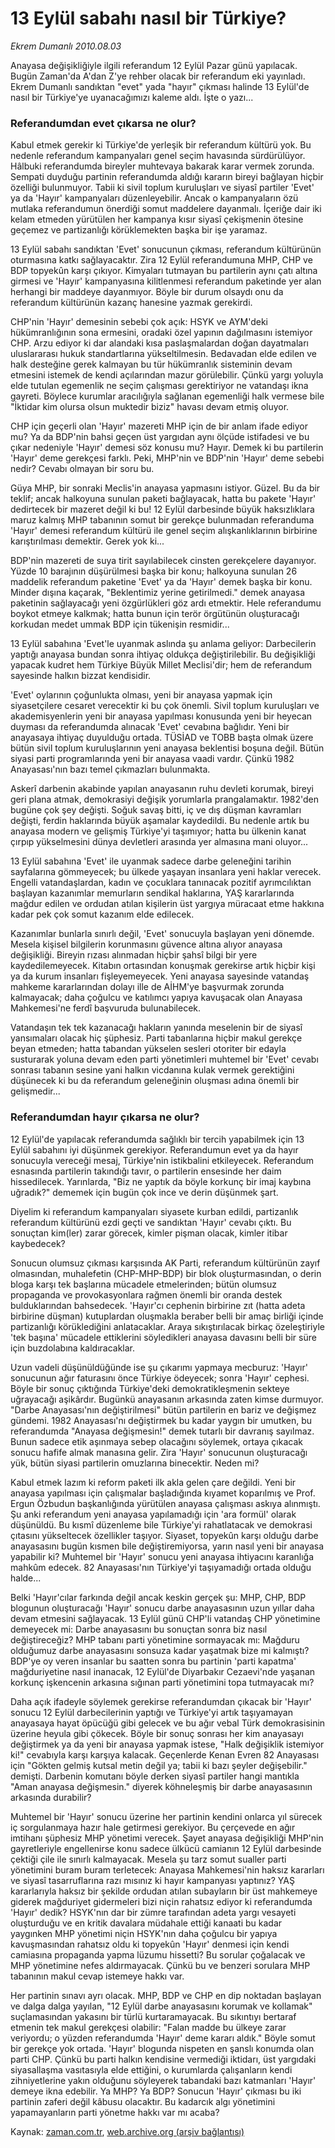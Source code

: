 # 13 Eylül sabahı nasıl bir Türkiye?

*Ekrem Dumanlı 2010.08.03*

<td class="columnist-detail">
<p>Anayasa değişikliğiyle ilgili referandum 12 Eylül Pazar günü yapılacak. Bugün Zaman'da A'dan Z'ye rehber olacak bir referandum eki yayınladı. Ekrem Dumanlı sandıktan "evet" yada "hayır" çıkması halinde 13 Eylül'de nasıl bir Türkiye'ye uyanacağımızı kaleme aldı. İşte o yazı...</p>
<p>
<div id="haberMetinDiv">
<h3>Referandumdan evet çıkarsa ne olur?</h3><p>Kabul etmek gerekir ki Türkiye'de yerleşik bir referandum kültürü yok. Bu nedenle referandum kampanyaları genel seçim havasında sürdürülüyor. 
Hâlbuki referandumda bireyler muhtevaya bakarak karar vermek zorunda. Sempati duyduğu partinin referandumda aldığı kararın bireyi bağlayan hiçbir özelliği bulunmuyor. Tabii ki sivil toplum kuruluşları ve siyasî partiler 'Evet' ya da 'Hayır' kampanyaları düzenleyebilir. Ancak o kampanyaların özü mutlaka referandumun önerdiği somut maddelere dayanmalı. İçeriğe dair iki kelam etmeden yürütülen her kampanya kısır siyasî çekişmenin ötesine geçemez ve partizanlığı körüklemekten başka bir işe yaramaz.
<p>13 Eylül sabahı sandıktan 'Evet' sonucunun çıkması, referandum kültürünün oturmasına katkı sağlayacaktır. Zira 12 Eylül referandumuna MHP, CHP ve BDP topyekûn karşı çıkıyor. Kimyaları tutmayan bu partilerin aynı çatı altına girmesi ve 'Hayır' kampanyasına kilitlenmesi referandum paketinde yer alan herhangi bir maddeye dayanmıyor. Böyle bir durum olsaydı onu da referandum kültürünün kazanç hanesine yazmak gerekirdi.
<p>CHP'nin 'Hayır' demesinin sebebi çok açık: HSYK ve AYM'deki hükümranlığının sona ermesini, oradaki özel yapının dağılmasını istemiyor CHP. Arzu ediyor ki dar alandaki kısa paslaşmalardan doğan dayatmaları uluslararası hukuk standartlarına yükseltilmesin. Bedavadan elde edilen ve halk desteğine gerek kalmayan bu tür hükümranlık sisteminin devam etmesini istemek de kendi açılarından mazur görülebilir. Çünkü yargı yoluyla elde tutulan egemenlik ne seçim çalışması gerektiriyor ne vatandaşı ikna gayreti. Böylece kurumlar aracılığıyla sağlanan egemenliği halk vermese bile "İktidar kim olursa olsun muktedir biziz" havası devam etmiş oluyor.
<p>CHP için geçerli olan 'Hayır' mazereti MHP için de bir anlam ifade ediyor mu? Ya da BDP'nin bahsi geçen üst yargıdan aynı ölçüde istifadesi ve bu çıkar nedeniyle 'Hayır' demesi söz konusu mu? Hayır. Demek ki bu partilerin 'Hayır' deme gerekçesi farklı. Peki, MHP'nin ve BDP'nin 'Hayır' deme sebebi nedir? Cevabı olmayan bir soru bu.
<p>Güya MHP, bir sonraki Meclis'in anayasa yapmasını istiyor. Güzel. Bu da bir teklif; ancak halkoyuna sunulan paketi bağlayacak, hatta bu pakete 'Hayır' dedirtecek bir mazeret değil ki bu! 12 Eylül darbesinde büyük haksızlıklara maruz kalmış MHP tabanının somut bir gerekçe bulunmadan referanduma 'Hayır' demesi referandum kültürü ile genel seçim alışkanlıklarının birbirine karıştırılması demektir. Gerek yok ki...
<p>BDP'nin mazereti de suya tirit sayılabilecek cinsten gerekçelere dayanıyor. Yüzde 10 barajının düşürülmesi başka bir konu; halkoyuna sunulan 26 maddelik referandum paketine 'Evet' ya da 'Hayır' demek başka bir konu. Minder dışına kaçarak, "Beklentimiz yerine getirilmedi." demek anayasa paketinin sağlayacağı yeni özgürlükleri göz ardı etmektir. Hele referandumu boykot etmeye kalkmak; hatta bunun için terör örgütünün oluşturacağı korkudan medet ummak BDP için tükenişin resmidir...
<p>13 Eylül sabahına 'Evet'le uyanmak aslında şu anlama geliyor: Darbecilerin yaptığı anayasa bundan sonra ihtiyaç oldukça değiştirilebilir. Bu değişikliği yapacak kudret hem Türkiye Büyük Millet Meclisi'dir; hem de referandum sayesinde halkın bizzat kendisidir. 
<p>'Evet' oylarının çoğunlukta olması, yeni bir anayasa yapmak için siyasetçilere cesaret verecektir ki bu çok önemli. Sivil toplum kuruluşları ve akademisyenlerin yeni bir anayasa yapılması konusunda yeni bir heyecan duyması da referandumda alınacak 'Evet' cevabına bağlıdır. Yeni bir anayasaya ihtiyaç duyulduğu ortada. TÜSİAD ve TOBB başta olmak üzere bütün sivil toplum kuruluşlarının yeni anayasa beklentisi boşuna değil. Bütün siyasi parti programlarında yeni bir anayasa vaadi vardır. Çünkü 1982 Anayasası'nın bazı temel çıkmazları bulunmakta.
<p>Askerî darbenin akabinde yapılan anayasanın ruhu devleti korumak, bireyi geri plana atmak, demokrasiyi değişik yorumlarla prangalamaktır. 1982'den bugüne çok şey değişti. Soğuk savaş bitti, iç ve dış düşman kavramları değişti, ferdin haklarında büyük aşamalar kaydedildi. Bu nedenle artık bu anayasa modern ve gelişmiş Türkiye'yi taşımıyor; hatta bu ülkenin kanat çırpıp yükselmesini dünya devletleri arasında yer almasına mani oluyor...
<p>13 Eylül sabahına 'Evet' ile uyanmak sadece darbe geleneğini tarihin sayfalarına gömmeyecek; bu ülkede yaşayan insanlara yeni haklar verecek. Engelli vatandaşlardan, kadın ve çocuklara tanınacak pozitif ayrımcılıktan başlayan kazanımlar memurların sendikal haklarına, YAŞ kararlarında mağdur edilen ve ordudan atılan kişilerin üst yargıya müracaat etme hakkına kadar pek çok somut kazanım elde edilecek.
<p>Kazanımlar bunlarla sınırlı değil, 'Evet' sonucuyla başlayan yeni dönemde. Mesela kişisel bilgilerin korunmasını güvence altına alıyor anayasa değişikliği. Bireyin rızası alınmadan hiçbir şahsî bilgi bir yere kaydedilemeyecek. Kitabın ortasından konuşmak gerekirse artık hiçbir kişi ya da kurum insanları fişleyemeyecek. Yeni anayasa sayesinde vatandaş mahkeme kararlarından dolayı ille de AİHM'ye başvurmak zorunda kalmayacak; daha çoğulcu ve katılımcı yapıya kavuşacak olan Anayasa Mahkemesi'ne ferdî başvuruda bulunabilecek.
<p>Vatandaşın tek tek kazanacağı hakların yanında meselenin bir de siyasî yansımaları olacak hiç şüphesiz. Parti tabanlarına hiçbir makul gerekçe beyan etmeden; hatta tabandan yükselen sesleri otoriter bir edayla susturarak yoluna devam eden parti yönetimleri muhtemel bir 'Evet' cevabı sonrası tabanın sesine yani halkın vicdanına kulak vermek gerektiğini düşünecek ki bu da referandum geleneğinin oluşması adına önemli bir gelişmedir...
<p><h3>Referandumdan hayır çıkarsa ne olur?</h3>
<p>12 Eylül'de yapılacak referandumda sağlıklı bir tercih yapabilmek için 13 Eylül sabahını iyi düşünmek gerekiyor. Referandumun evet ya da hayır sonucuyla vereceği mesaj, Türkiye'nin istikbalini etkileyecek. Referandum esnasında partilerin takındığı tavır, o partilerin ensesinde her daim hissedilecek. Yarınlarda, "Biz ne yaptık da böyle korkunç bir imaj kaybına uğradık?" dememek için bugün çok ince ve derin düşünmek şart.
<p>Diyelim ki referandum kampanyaları siyasete kurban edildi, partizanlık referandum kültürünü ezdi geçti ve sandıktan 'Hayır' cevabı çıktı. Bu sonuçtan kim(ler) zarar görecek, kimler pişman olacak, kimler itibar kaybedecek?
<p>Sonucun olumsuz çıkması karşısında AK Parti, referandum kültürünün zayıf olmasından, muhalefetin (CHP-MHP-BDP) bir blok oluşturmasından, o derin bloga karşı tek başlarına mücadele etmelerinden; bütün olumsuz propaganda ve provokasyonlara rağmen önemli bir oranda destek bulduklarından bahsedecek. 'Hayır'cı cephenin birbirine zıt (hatta adeta birbirine düşman) kutuplardan oluşmakla beraber belli bir amaç birliği içinde partizanlığı körüklediğini anlatacaklar. Araya sıkıştırılacak birkaç özeleştiriyle 'tek başına' mücadele ettiklerini söyledikleri anayasa davasını belli bir süre için buzdolabına kaldıracaklar. 
<p>Uzun vadeli düşünüldüğünde ise şu çıkarımı yapmaya mecburuz: 'Hayır' sonucunun ağır faturasını önce Türkiye ödeyecek; sonra 'Hayır' cephesi. Böyle bir sonuç çıktığında Türkiye'deki demokratikleşmenin sekteye uğrayacağı aşikârdır. Bugünkü anayasanın arkasında zaten kimse durmuyor. "Darbe Anayasası'nın değiştirilmesi" bütün partilerin en bariz ve değişmez gündemi. 1982 Anayasası'nı değiştirmek bu kadar yaygın bir umutken, bu referandumda "Anayasa değişmesin!" demek tutarlı bir davranış sayılmaz. Bunun sadece etik aşınmaya sebep olacağını söylemek, ortaya çıkacak sonucu hafife almak manasına gelir. Zira 'Hayır' sonucunun oluşturacağı yük, bütün siyasi partilerin omuzlarına binecektir. Neden mi?
<p>Kabul etmek lazım ki reform paketi ilk akla gelen çare değildi. Yeni bir anayasa yapılması için çalışmalar başladığında kıyamet koparılmış ve Prof. Ergun Özbudun başkanlığında yürütülen anayasa çalışması askıya alınmıştı. Şu anki referandum yeni anayasa yapılamadığı için 'ara formül' olarak düşünüldü. Bu kısmî düzenleme bile Türkiye'yi rahatlatacak ve demokrasi çıtasını yükseltecek özellikler taşıyor. Siyaset, topyekûn karşı olduğu darbe anayasasını bugün kısmen bile değiştiremiyorsa, yarın nasıl yeni bir anayasa yapabilir ki? Muhtemel bir 'Hayır' sonucu yeni anayasa ihtiyacını karanlığa mahkûm edecek. 82 Anayasası'nın Türkiye'yi taşıyamadığı ortada olduğu halde...
<p>Belki 'Hayır'cılar farkında değil ancak keskin gerçek şu: MHP, CHP, BDP blogunun oluşturacağı 'Hayır' sonucu darbe anayasasının uzun yıllar daha devam etmesini sağlayacak. 13 Eylül günü CHP'li vatandaş CHP yönetimine demeyecek mi: Darbe anayasasını bu sonuçtan sonra biz nasıl değiştireceğiz? MHP tabanı parti yönetimine sormayacak mı: Mağduru olduğumuz darbe anayasasını sonsuza kadar yaşatmak bize mi kalmıştı? BDP'ye oy veren insanlar bu saatten sonra bu partinin 'parti kapatma' mağduriyetine nasıl inanacak, 12 Eylül'de Diyarbakır Cezaevi'nde yaşanan korkunç işkencenin arkasına sığınan parti yönetimini topa tutmayacak mı?
<p>Daha açık ifadeyle söylemek gerekirse referandumdan çıkacak bir 'Hayır' sonucu 12 Eylül darbecilerinin yaptığı ve Türkiye'yi artık taşıyamayan anayasaya hayat öpücüğü gibi gelecek ve bu ağır vebal Türk demokrasisinin üzerine heyula gibi çökecek. Böyle bir sonuç sonrası her kim anayasayı değiştirmek ya da yeni bir anayasa yapmak istese, "Halk değişiklik istemiyor ki!" cevabıyla karşı karşıya kalacak. Geçenlerde Kenan Evren 82 Anayasası için "Gökten gelmiş kutsal metin değil ya; tabii ki bazı şeyler değişebilir." demişti. Darbenin komutanı böyle derken siyasî partiler hangi mantıkla "Aman anayasa değişmesin." diyerek köhneleşmiş bir darbe anayasasının arkasında durabilir?
<p>Muhtemel bir 'Hayır' sonucu üzerine her partinin kendini onlarca yıl sürecek iç sorgulanmaya hazır hale getirmesi gerekiyor. Bu çerçevede en ağır imtihanı şüphesiz MHP yönetimi verecek. Şayet anayasa değişikliği MHP'nin gayretleriyle engellenirse konu sadece ülkücü camianın 12 Eylül darbesinde çektiği çile ile sınırlı kalmayacak. Mesela şu tarz somut sualler parti yönetimini buram buram terletecek: Anayasa Mahkemesi'nin haksız kararları ve siyasî tasarruflarına razı mısınız ki hayır kampanyası yaptınız? YAŞ kararlarıyla haksız bir şekilde ordudan atılan subayların bir üst mahkemeye giderek mağduriyet gidermeleri bizi niçin rahatsız ediyor ki referandumda 'Hayır' dedik? HSYK'nın dar bir zümre tarafından adeta yargı vesayeti oluşturduğu ve en kritik davalara müdahale ettiği kanaati bu kadar yaygınken MHP yönetimi niçin HSYK'nın daha çoğulcu bir yapıya kavuşmasından rahatsız oldu ki topyekûn 'Hayır' denmesi için kendi camiasına propaganda yapma lüzumu hissetti? Bu sorular çoğalacak ve MHP yönetimine nefes aldırmayacak. Çünkü bu ve benzeri sorulara MHP tabanının makul cevap istemeye hakkı var.
<p>Her partinin sınavı ayrı olacak. MHP, BDP ve CHP en dip noktadan başlayan ve dalga dalga yayılan, "12 Eylül darbe anayasasını korumak ve kollamak" suçlamasından yakasını bir türlü kurtaramayacak. Bu sıkıntıyı bertaraf etmenin tek makul gerekçesi olabilir: "Falan madde bu ülkeye zarar veriyordu; o yüzden referandumda 'Hayır' deme kararı aldık." Böyle somut bir gerekçe yok ortada. 'Hayır' blogunda nispeten en şanslı konumda olan parti CHP. Çünkü bu parti halkın kendisine vermediği iktidarı, üst yargıdaki siyasallaşma vasıtasıyla elde ettiğini, o kurumlarda çalışanların kendi zihniyetlerine yakın olduğunu söyleyerek tabandaki bazı katmanları 'Hayır' demeye ikna edebilir. Ya MHP? Ya BDP? Sonucun 'Hayır' çıkması bu iki partinin zaferi değil kâbusu olacaktır. Bu kadarcık algı yönetimini yapamayanların parti yönetme hakkı var mı acaba?</p></p></p></p></p></p></p></p></p></p></p></p></p></p></p></p></p></p></p></p></p></p></div>
</p>
<a href="http://web.archive.org/web/20110104122653/mailto:e.dumanli@zaman.com.tr">
</a></td>

Kaynak: [zaman.com.tr](http://zaman.com.tr/yazar.do?yazino=1011823), [web.archive.org (arşiv bağlantısı)](http://web.archive.org/web/20110104122653/http://www.zaman.com.tr/yazar.do?yazino=1011823)
